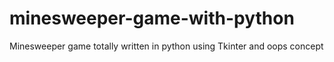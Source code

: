 # minesweeper-game-with-python
Minesweeper game totally written in python using Tkinter and oops concept
